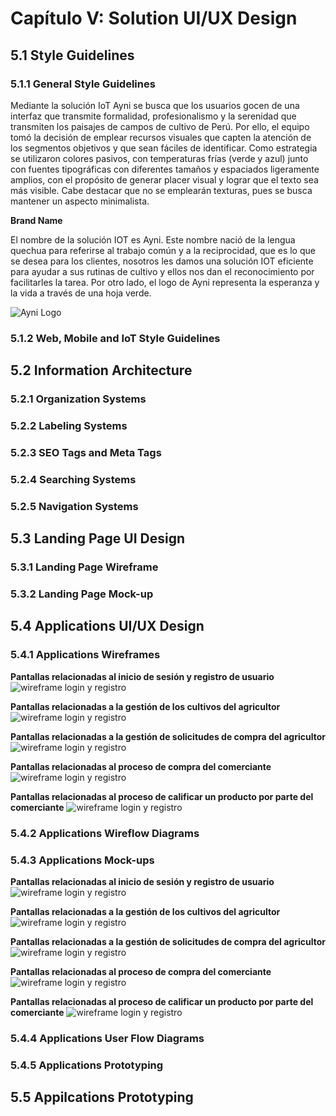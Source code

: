 # Capítulo V: Solution UI/UX Design

## 5.1 Style Guidelines
### 5.1.1 General Style Guidelines

Mediante la solución IoT Ayni se busca que los usuarios gocen de una interfaz que transmite formalidad, profesionalismo y la serenidad que transmiten los paisajes de campos de cultivo de Perú. Por ello, el equipo tomó la decisión de emplear recursos visuales que capten la atención de los segmentos objetivos y que sean fáciles de identificar. Como estrategia se utilizaron colores pasivos, con temperaturas frías (verde y azul) junto con fuentes tipográficas con diferentes tamaños y espaciados ligeramente amplios, con el propósito de generar placer visual y lograr que el texto sea más visible. Cabe destacar que no se emplearán texturas, pues se busca mantener un aspecto minimalista.

**Brand Name**

El nombre de la solución IOT es Ayni. Este nombre nació de la lengua quechua para referirse al trabajo común y a la reciprocidad, que es lo que se desea para los clientes, nosotros les damos una solución IOT eficiente para ayudar a sus rutinas de cultivo y ellos nos dan el reconocimiento por facilitarles la tarea. Por otro lado, el logo de Ayni representa la esperanza y la vida a través de una hoja verde.

![Ayni Logo](https://github.com/JorgeGonzales15/SW51-GreatMinds-OpenSource/assets/104078975/ceb29e85-3c65-4758-85e6-feae0881ad60)


### 5.1.2 Web, Mobile and IoT Style Guidelines

## 5.2 Information Architecture
### 5.2.1 Organization Systems
### 5.2.2 Labeling Systems
### 5.2.3 SEO Tags and Meta Tags
### 5.2.4 Searching Systems
### 5.2.5 Navigation Systems

## 5.3 Landing Page UI Design
### 5.3.1 Landing Page Wireframe
### 5.3.2 Landing Page Mock-up

## 5.4 Applications UI/UX Design
### 5.4.1 Applications Wireframes

**Pantallas relacionadas al inicio de sesión y registro de usuario**
![wireframe login y registro](./assets/web_app_wireframe-login_register.png)

**Pantallas relacionadas a la gestión de los cultivos del agricultor**
![wireframe login y registro](./assets/web_app_wireframe-agricultor_gestion_cultivos.png)

**Pantallas relacionadas a la gestión de solicitudes de compra del agricultor**
![wireframe login y registro](./assets/web_app_wireframe-agricultor_pedidos.png)

**Pantallas relacionadas al proceso de compra del comerciante**
![wireframe login y registro](./assets/web_app_wireframe-comerciante_compra.png)

**Pantallas relacionadas al proceso de calificar un producto por parte del comerciante**
![wireframe login y registro](./assets/web_app_wireframe-comerciantes_calificar.png)

### 5.4.2 Applications Wireflow Diagrams
### 5.4.3 Applications Mock-ups

**Pantallas relacionadas al inicio de sesión y registro de usuario**
![wireframe login y registro](./assets/web_app_mockup-login_register.png)

**Pantallas relacionadas a la gestión de los cultivos del agricultor**
![wireframe login y registro](./assets/web_app_mockup-agricultor_cultivos.png)

**Pantallas relacionadas a la gestión de solicitudes de compra del agricultor**
![wireframe login y registro](./assets/web_app_mockup-agricultor_pedidos.png)

**Pantallas relacionadas al proceso de compra del comerciante**
![wireframe login y registro](./assets/web_app_mockup-comerciante_compras.png)

**Pantallas relacionadas al proceso de calificar un producto por parte del comerciante**
![wireframe login y registro](./assets/web_app_mockup-comerciante_calificar.png)

### 5.4.4 Applications User Flow Diagrams
### 5.4.5 Applications Prototyping

## 5.5 Appilcations Prototyping

